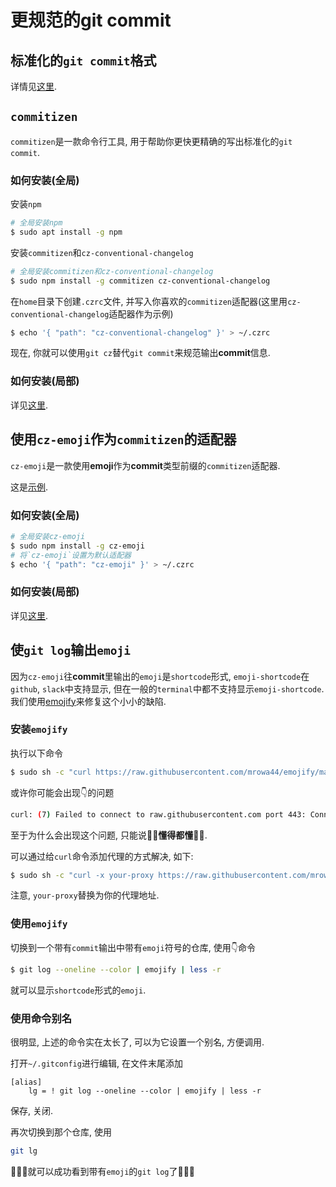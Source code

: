 # 更规范的git commit

## 标准化的`git commit`格式

详情见[这里](https://www.conventionalcommits.org/en/v1.0.0/).

## `commitizen`

`commitizen`是一款命令行工具, 用于帮助你更快更精确的写出标准化的`git commit`.

### **如何安装(全局)**

安装`npm`

```bash
# 全局安装npm
$ sudo apt install -g npm
```

安装`commitizen`和`cz-conventional-changelog`

```bash
# 全局安装commitizen和cz-conventional-changelog
$ sudo npm install -g commitizen cz-conventional-changelog
```

在`home`目录下创建`.czrc`文件, 并写入你喜欢的`commitizen`适配器(这里用`cz-conventional-changelog`适配器作为示例)

```bash
$ echo '{ "path": "cz-conventional-changelog" }' > ~/.czrc
```

现在, 你就可以使用`git cz`替代`git commit`来规范输出**commit**信息.

### **如何安装(局部)**

详见[这里](https://github.com/commitizen/cz-cli#optional-install-and-run-commitizen-locally).

## 使用`cz-emoji`作为`commitizen`的适配器

`cz-emoji`是一款使用**emoji**作为**commit**类型前缀的`commitizen`适配器.

这是[示例](https://github.com/ngryman/cz-emoji/commits/master).

### **如何安装(全局)**

```bash
# 全局安装cz-emoji
$ sudo npm install -g cz-emoji
# 将`cz-emoji`设置为默认适配器
$ echo '{ "path": "cz-emoji" }' > ~/.czrc
```

### **如何安装(局部)**

详见[这里](https://github.com/ngryman/cz-emoji#install).

## 使`git log`输出`emoji`

因为`cz-emoji`往**commit**里输出的`emoji`是`shortcode`形式, `emoji-shortcode`在`github`, `slack`中支持显示, 但在一般的`terminal`中都不支持显示`emoji-shortcode`. 我们使用[emojify](https://github.com/mrowa44/emojify)来修复这个小小的缺陷.

### **安装`emojify`**

执行以下命令

```bash
$ sudo sh -c "curl https://raw.githubusercontent.com/mrowa44/emojify/master/emojify -o /usr/local/bin/emojify && chmod +x /usr/local/bin/emojify"
```

或许你可能会出现👇的问题

```bash
curl: (7) Failed to connect to raw.githubusercontent.com port 443: Connection refused
```

至于为什么会出现这个问题, 只能说👮‍♀️**懂得都懂**👮‍♂️.

可以通过给`curl`命令添加代理的方式解决, 如下:

```bash
$ sudo sh -c "curl -x your-proxy https://raw.githubusercontent.com/mrowa44/emojify/master/emojify -o /usr/local/bin/emojify && chmod +x /usr/local/bin/emojify"
```

注意, `your-proxy`替换为你的代理地址.

### **使用`emojify`**

切换到一个带有`commit`输出中带有`emoji`符号的仓库, 使用👇命令

```bash
$ git log --oneline --color | emojify | less -r
```

就可以显示`shortcode`形式的`emoji`.

### **使用命令别名**

很明显, 上述的命令实在太长了, 可以为它设置一个别名, 方便调用.

打开`~/.gitconfig`进行编辑, 在文件末尾添加

```gitconfig
[alias]
	lg = ! git log --oneline --color | emojify | less -r
```

保存, 关闭.

再次切换到那个仓库, 使用

```bash
git lg
```

🎉🎉🎉就可以成功看到带有`emoji`的`git log`了🎉🎉🎉